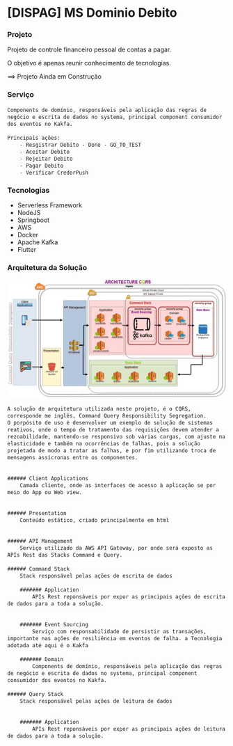 # [DISPAG] MS Dominio Debito

### Projeto
Projeto de controle financeiro pessoal de contas a pagar.

O objetivo é apenas reunir conhecimento de tecnologias. 

==> Projeto Ainda em Construção

### Serviço

	Components de domínio, responsáveis pela aplicação das regras de negócio e escrita de dados no systema, principal component consumidor dos eventos no Kakfa.

	Principais ações:
		- Resgistrar Debito - Done - GO_TO_TEST
		- Aceitar Debito
		- Rejeitar Debito
		- Pagar Debito
		- Verificar CredorPush
### Tecnologias

- Serverless Framework
- NodeJS
- Springboot
- AWS
- Docker
- Apache Kafka
- Flutter


### Arquitetura da Solução
![N|Solid](https://github.com/Dispag/domain-debito/blob/main/ArquiteturadaSolucao.JPG)

	A solução de arquitetura utilizada neste projeto, é o CQRS, corresponde me inglês, Command Query Responsibility Segregation.
	O porpósito de uso é desenvolver um exemplo de solução de sistemas reativos, onde o tempo de tratamento das requisições devem atender a rezoabilidade, mantendo-se responsivo sob várias cargas, com ajuste na elasticidade e também na ocorrências de falhas, pois a solução projetada de modo a tratar as falhas, e por fim utilizando troca de mensagens assícronas entre os componentes. 


	###### Client Applications
		Camada cliente, onde as interfaces de acesso à aplicação se por meio do App ou Web view.


	###### Presentation
		Conteúdo estático, criado principalmente em html


	###### API Management
		Serviço utilizado da AWS API Gateway, por onde será exposto as APIs Rest das Stacks Command e Query.

	###### Command Stack
		Stack responsável pelas ações de escrita de dados

		####### Application
			APIs Rest reponsáveis por expor as principais ações de escrita de dados para a toda a solução. 


		####### Event Sourcing
			Serviço com responsabilidade de persistir as transações, importante nas ações de resiliência em eventos de falha. a Tecnologia adotada até aqui é o Kakfa

		####### Domain
			Components de domínio, responsáveis pela aplicação das regras de negócio e escrita de dados no systema, principal component consumidor dos eventos no Kakfa.

	###### Query Stack
		Stack responsável pelas ações de leitura de dados
	

		####### Application
			APIs Rest reponsáveis por expor as principais ações de leitura de dados para a toda a solução. 




